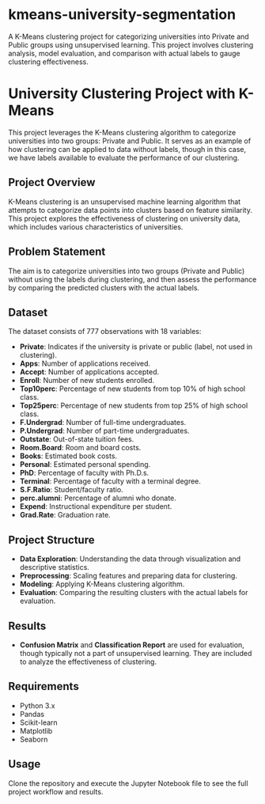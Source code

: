 # kmeans-university-segmentation
A K-Means clustering project for categorizing universities into Private and Public groups using unsupervised learning. This project involves clustering analysis, model evaluation, and comparison with actual labels to gauge clustering effectiveness.

# University Clustering Project with K-Means

This project leverages the K-Means clustering algorithm to categorize universities into two groups: Private and Public. It serves as an example of how clustering can be applied to data without labels, though in this case, we have labels available to evaluate the performance of our clustering.

## Project Overview
K-Means clustering is an unsupervised machine learning algorithm that attempts to categorize data points into clusters based on feature similarity. This project explores the effectiveness of clustering on university data, which includes various characteristics of universities.

## Problem Statement
The aim is to categorize universities into two groups (Private and Public) without using the labels during clustering, and then assess the performance by comparing the predicted clusters with the actual labels.

## Dataset
The dataset consists of 777 observations with 18 variables:
- **Private**: Indicates if the university is private or public (label, not used in clustering).
- **Apps**: Number of applications received.
- **Accept**: Number of applications accepted.
- **Enroll**: Number of new students enrolled.
- **Top10perc**: Percentage of new students from top 10% of high school class.
- **Top25perc**: Percentage of new students from top 25% of high school class.
- **F.Undergrad**: Number of full-time undergraduates.
- **P.Undergrad**: Number of part-time undergraduates.
- **Outstate**: Out-of-state tuition fees.
- **Room.Board**: Room and board costs.
- **Books**: Estimated book costs.
- **Personal**: Estimated personal spending.
- **PhD**: Percentage of faculty with Ph.D.s.
- **Terminal**: Percentage of faculty with a terminal degree.
- **S.F.Ratio**: Student/faculty ratio.
- **perc.alumni**: Percentage of alumni who donate.
- **Expend**: Instructional expenditure per student.
- **Grad.Rate**: Graduation rate.

## Project Structure
- **Data Exploration**: Understanding the data through visualization and descriptive statistics.
- **Preprocessing**: Scaling features and preparing data for clustering.
- **Modeling**: Applying K-Means clustering algorithm.
- **Evaluation**: Comparing the resulting clusters with the actual labels for evaluation.

## Results
- **Confusion Matrix** and **Classification Report** are used for evaluation, though typically not a part of unsupervised learning. They are included to analyze the effectiveness of clustering.

## Requirements
- Python 3.x
- Pandas
- Scikit-learn
- Matplotlib
- Seaborn

## Usage
Clone the repository and execute the Jupyter Notebook file to see the full project workflow and results.

